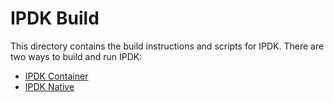 # IPDK Build

This directory contains the build instructions and scripts for IPDK. There are
two ways to build and run IPDK:

* [IPDK Container](README_DOCKER.md)
* [IPDK Native](README_NATIVE.md)
